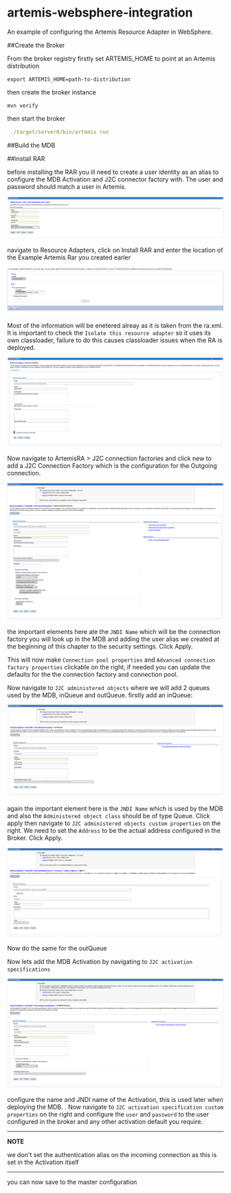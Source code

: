 # artemis-websphere-integration
An example of configuring the Artemis Resource Adapter in WebSphere.

##Create the Broker

From the broker registry firstly set ARTEMIS_HOME to point at an Artemis distribution

```
export ARTEMIS_HOME=path-to-distribution
```

then create the broker instance

```
mvn verify
```

then start the broker

```yaml
 ./target/server0/bin/artemis run
```

##Build the MDB

##install RAR

before installing the RAR you ill need to create a user identity as an alias to configure the MDB Activation and J2C connector factory with.
The user and password should match a user in Artemis.  

![add user](etc/adduseralias.png)

navigate to Resource Adapters, click on Install RAR and enter the location of the Example Artemis Rar you created earler

![Install rar 1](etc/installrar1.png)

Most of the information will be enetered alreay as it is taken from the ra.xml. It is important to check the `Isolate this resource adapter`
so it uses its own classloader, failure to do this causes classloader issues when the RA is deployed. 

![Install rar 2](etc/installrar2.png)


Now navigate to ArtemisRA > J2C connection factories and click new to add a J2C Connection Factory which is the configuration for the Outgoing connection.

![Install rar 2](etc/installrar3.png)
 
the important elements here ate the `JNDI Name` which will be the connection factory you will look up in the MDB and adding 
the user alias we created at the beginning of this chapter to the security settings. Click Apply.

This will now make `Connection pool properties` and `Advanced connection factory properties` clickable on the right, 
if needed you can update the defaults for the the connection factory and connection pool.

Now navigate to `J2C administered objects` where we will add 2 queues used by the MDB, inQueue and outQueue. firstly add 
an inQueue:

![Install rar 2](etc/installrar4.png)

again the important element here is the `JNDI Name` which is used by the MDB and also the `Administered object class` should be of type Queue. 
Click apply then navigate to `J2C administered objects custom properties` on the right. 
We need to set the `Address` to be the actual address configured in the Broker. Click Apply.

![Install rar 2](etc/installrar5.png)

Now do the same for the outQueue

Now lets add the MDB Activation by navigating to `J2C activation specifications`

![Install rar 2](etc/installrar6.png)

configure the name and JNDI name of the Activation, this is used later when deploying the MDB. . Now navigate to `J2C activation specification custom properties` 
on the right and configure the `user` and `password` to the user configured in the broker and any other activation default you require. 

---
**NOTE**

we don't set the authentication alias on the incoming connection as this is set in the Activation itself

---

you can now save to the master configuration